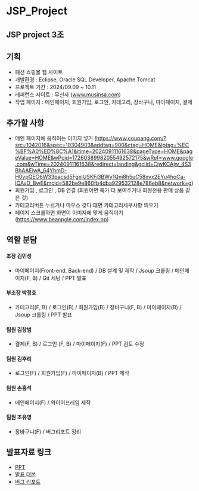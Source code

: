 # JSP_Project
## JSP project 3조
  
## 기획
- 패션 쇼핑몰 웹 사이트
- 개발환경 : Eclipse, Oracle SQL Developer, Apache Tomcat
- 프로젝트 기간 : 2024/09.09 ~ 10.11
- 레퍼런스 사이트 : 무신사 (www.musinsa.com)
- 작업 페이지 : 메인페이지, 회원가입, 로그인, 카테고리, 장바구니, 마이페이지, 결제
 
## 추가할 사항
- 메인 페이지에 움직이는 이미지 넣기 (https://www.coupang.com/?src=1042016&spec=10304903&addtag=900&ctag=HOME&lptag=%EC%BF%A0%ED%8C%A1&itime=20240911161638&pageType=HOME&pageValue=HOME&wPcid=17260389982055492572175&wRef=www.google.com&wTime=20240911161638&redirect=landing&gclid=CjwKCAjw_4S3BhAAEiwA_64YhmD-H0ypQEO6W33pacsd5FgxlUSKFj3BWy1Qni8h5uC58xvx2EYu4hoCa-IQAvD_BwE&mcid=582be9e860fb4dba929532128e786eb8&network=g)
- 회원가입 , 로그인 , DB 연결 (회원이면 특가 더 보여주거나 회원전용 판매 상품 같은 것)
- 카테고리버튼 누르거나 마우스 갖다 대면 카테고리세부사항 띄우기
- 페이지 스크롤하면 화면이 이미지에 맞게 움직이기 (https://www.beanpole.com/index.bp)

## 역할 분담
#### 조장 김민성
- 마이페이지(Front-end, Back-end) / DB 설계 및 제작 / Jsoup 크롤링 / 메인페이지(F, B) / Git 세팅 / PPT 발표

#### 부조장 박정호
- 카테고리(F, B) / 로그인(B) / 회원가입(B) / 장바구니(F, B) / 마이페이지(B) / Jsoup 크롤링 / PPT 발표

#### 팀원 김창범
- 결제(F, B) / 로그인 (F, B) / 마이페이지(F) / PPT 검토 수정

#### 팀원 김후리
- 로그인(F) / 회원가입(F) / 마이페이지(B) / PPT 제작
  
#### 팀원 손홍석
- 메인페이지(F) / 와이어프레임 제작

#### 팀원 조유영
- 장바구니(F) / 버그리포트 정리

## 발표자료 링크
- [PPT](https://docs.google.com/presentation/d/1IGEmHusgiLpn3clZe5-6HE_ZGcPviR37/edit?usp=sharing&ouid=103958824280178808603&rtpof=true&sd=true)
- [발표 대본](https://docs.google.com/document/d/19Gw2rSmGd10lAWRf2lrgyFRLPusIcHUMQusU9WExq74/edit?usp=sharing)
- [버그 리포트](https://docs.google.com/spreadsheets/d/1Wd2aEn0XFTGkbarRR41pWAqGu5akTeFQTQ0lZvBtZZQ/edit?usp=sharing)

